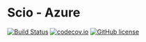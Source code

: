 # Scio - Azure

[![Build Status](https://img.shields.io/github/workflow/status/Miuler/scio-azure/ci)](https://github.com/Miuler/scio-azure/actions?query=workflow%3Aci)
[![codecov.io](https://codecov.io/github/Miuler/scio-azure/coverage.svg?branch=master)](https://codecov.io/github/Miuler/scio-azure?branch=master)
[![GitHub license](https://img.shields.io/github/license/spotify/scio.svg)](./LICENSE)

[//]: # ([![Maven Central]&#40;https://img.shields.io/maven-central/v/com.spotify/scio-core_2.12.svg&#41;]&#40;https://github.com/Miuler?tab=packages&repo_name=scio-azure&#41;)

[//]: # ([![Scaladoc]&#40;https://img.shields.io/badge/scaladoc-latest-blue.svg&#41;]&#40;https://spotify.github.io/scio/api/com/spotify/scio/index.html&#41;)

[//]: # ([![Scala Steward badge]&#40;https://img.shields.io/badge/Scala_Steward-helping-brightgreen.svg?style=flat&logo=data:image/png;base64,iVBORw0KGgoAAAANSUhEUgAAAA4AAAAQCAMAAAARSr4IAAAAVFBMVEUAAACHjojlOy5NWlrKzcYRKjGFjIbp293YycuLa3pYY2LSqql4f3pCUFTgSjNodYRmcXUsPD/NTTbjRS+2jomhgnzNc223cGvZS0HaSD0XLjbaSjElhIr+AAAAAXRSTlMAQObYZgAAAHlJREFUCNdNyosOwyAIhWHAQS1Vt7a77/3fcxxdmv0xwmckutAR1nkm4ggbyEcg/wWmlGLDAA3oL50xi6fk5ffZ3E2E3QfZDCcCN2YtbEWZt+Drc6u6rlqv7Uk0LdKqqr5rk2UCRXOk0vmQKGfc94nOJyQjouF9H/wCc9gECEYfONoAAAAASUVORK5CYII=&#41;]&#40;https://scala-steward.org&#41;)

[//]: # ()
[//]: # (<img src="https://raw.github.com/spotify/scio/master/site/src/main/paradox/images/scio.png" alt="Scio Logo" width="250"/>)

[//]: # ()
[//]: # (> Ecclesiastical Latin IPA: /ˈʃi.o/, [ˈʃiː.o], [ˈʃi.i̯o])

[//]: # (> Verb: I can, know, understand, have knowledge.)

[//]: # ()
[//]: # (Scio is a Scala API for [Apache Beam]&#40;http://beam.incubator.apache.org/&#41; and [Google Cloud Dataflow]&#40;https://github.com/GoogleCloudPlatform/DataflowJavaSDK&#41; inspired by [Apache Spark]&#40;http://spark.apache.org/&#41; and [Scalding]&#40;https://github.com/twitter/scalding&#41;.)

[//]: # ()
[//]: # (Scio 0.3.0 and future versions depend on Apache Beam &#40;`org.apache.beam`&#41; while earlier versions depend on Google Cloud Dataflow SDK &#40;`com.google.cloud.dataflow`&#41;. See this [page]&#40;https://spotify.github.io/scio/Apache-Beam.html&#41; for a list of breaking changes.)

[//]: # ()
[//]: # (# Features)

[//]: # ()
[//]: # (- Scala API close to that of Spark and Scalding core APIs)

[//]: # (- Unified batch and streaming programming model)

[//]: # (- Fully managed service<sup>\*</sup>)

[//]: # (- Integration with Google Cloud products: Cloud Storage, BigQuery, Pub/Sub, Datastore, Bigtable)

[//]: # (- JDBC, [TensorFlow]&#40;http://tensorflow.org/&#41; TFRecords, Cassandra, Elasticsearch and Parquet I/O)

[//]: # (- Interactive mode with Scio REPL)

[//]: # (- Type safe BigQuery)

[//]: # (- Integration with [Algebird]&#40;https://github.com/twitter/algebird&#41; and [Breeze]&#40;https://github.com/scalanlp/breeze&#41;)

[//]: # (- Pipeline orchestration with [Scala Futures]&#40;http://docs.scala-lang.org/overviews/core/futures.html&#41;)

[//]: # (- Distributed cache)

[//]: # ()
[//]: # (<sup>\*</sup> provided by Google Cloud Dataflow)

[//]: # ()
[//]: # (# Quick Start)

[//]: # ()
[//]: # (Download and install the [Java Development Kit &#40;JDK&#41;]&#40;https://adoptopenjdk.net/index.html&#41; version 8.)

[//]: # ()
[//]: # (Install [sbt]&#40;https://www.scala-sbt.org/1.x/docs/Setup.html&#41;.)

[//]: # ()
[//]: # (Use our [giter8 template]&#40;https://github.com/spotify/scio.g8&#41; to quickly create a new Scio job repository:)

[//]: # ()
[//]: # (`sbt new spotify/scio.g8`)

[//]: # ()
[//]: # (Switch to the new repo &#40;default `scio-job`&#41; and build it:)

[//]: # ()
[//]: # (```)

[//]: # (cd scio-job)

[//]: # (sbt stage)

[//]: # (```)

[//]: # ()
[//]: # (Run the included word count example:)

[//]: # ()
[//]: # (`target/universal/stage/bin/scio-job --output=wc`)

[//]: # ()
[//]: # (List result files and inspect content:)

[//]: # ()
[//]: # (```)

[//]: # (ls -l wc)

[//]: # (cat wc/part-00000-of-00004.txt)

[//]: # (```)

[//]: # ()
[//]: # (# Documentation)

[//]: # ()
[//]: # ([Getting Started]&#40;https://spotify.github.io/scio/Getting-Started.html&#41; is the best place to start with Scio. If you are new to Apache Beam and distributed data processing, check out the [Beam Programming Guide]&#40;https://beam.apache.org/documentation/programming-guide/&#41; first for a detailed explanation of the Beam programming model and concepts. If you have experience with other Scala data processing libraries, check out this comparison between [Scio, Scalding and Spark]&#40;https://spotify.github.io/scio/Scio,-Scalding-and-Spark.html&#41;. Finally check out this document about the relationship between [Scio, Beam and Dataflow]&#40;https://spotify.github.io/scio/Scio,-Beam-and-Dataflow.html&#41;.)

[//]: # ()
[//]: # (Example Scio pipelines and tests can be found under [scio-examples]&#40;https://github.com/spotify/scio/tree/master/scio-examples/src&#41;. A lot of them are direct ports from Beam's Java [examples]&#40;https://github.com/apache/beam/tree/master/examples&#41;. See this [page]&#40;http://spotify.github.io/scio/examples/&#41; for some of them with side-by-side explanation. Also see [Big Data Rosetta Code]&#40;https://github.com/spotify/big-data-rosetta-code&#41; for common data processing code snippets in Scio, Scalding and Spark.)

[//]: # ()
[//]: # (- [Scio Docs]&#40;https://spotify.github.io/scio/&#41; - main documentation site)

[//]: # (- [Scio Scaladocs]&#40;http://spotify.github.io/scio/api/&#41; - current API documentation)

[//]: # (- [Scio Examples]&#40;http://spotify.github.io/scio/examples/&#41; - examples with side-by-side explanation)

[//]: # ()
[//]: # (# Artifacts)

[//]: # ()
[//]: # (Scio includes the following artifacts:)

[//]: # ()
[//]: # (- `scio-core`: core library)

[//]: # (- `scio-test`: test utilities, add to your project as a "test" dependency)

[//]: # (- `scio-avro`: add-on for Avro, can also be used standalone)

[//]: # (- `scio-google-cloud-platform`: add-on for Google Cloud IO's: BigQuery, Bigtable, Pub/Sub, Datastore, Spanner)

[//]: # (- `scio-cassandra*`: add-ons for Cassandra)

[//]: # (- `scio-elasticsearch*`: add-ons for Elasticsearch)

[//]: # (- `scio-extra`: extra utilities for working with collections, Breeze, etc., best effort support)

[//]: # (- `scio-jdbc`: add-on for JDBC IO)

[//]: # (- `scio-neo4j`: add-on for Neo4J IO)

[//]: # (- `scio-parquet`: add-on for Parquet)

[//]: # (- `scio-tensorflow`: add-on for TensorFlow TFRecords IO and prediction)

[//]: # (- `scio-redis`: add-on for Redis)

[//]: # (- `scio-smb`: add-on for Sort Merge Bucket operations)

[//]: # (- `scio-repl`: extension of the Scala REPL with Scio specific operations)

[//]: # ()
[//]: # (# License)

[//]: # ()
[//]: # (Copyright 2022 Miuler.)

[//]: # ()
[//]: # (Licensed under the Apache License, Version 2.0: http://www.apache.org/licenses/LICENSE-2.0)
